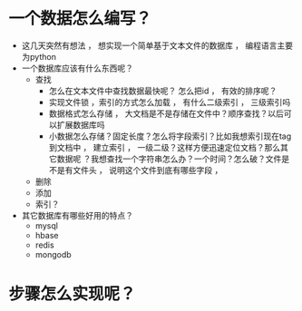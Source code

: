 一个数据怎么编写？
=============================


+  这几天突然有想法 ， 想实现一个简单基于文本文件的数据库 ， 编程语言主要为python 
+  一个数据库应该有什么东西呢？
    *  查找
        -  怎么在文本文件中查找数据最快呢？ 怎么把id ， 有效的排序呢？
        -  实现文件锁 ，索引的方式怎么加载 ， 有什么二级索引 ， 三级索引吗 
        -  数据格式怎么存储 ， 大文档是不是存储在文件中？顺序查找？以后可以扩展数据库吗
        -  小数据怎么存储？固定长度？怎么将字段索引？比如我想索引现在tag到文档中 ， 建立索引 ， 一级二级？这样方便迅速定位文档？那么其它数据呢 ？我想查找一个字符串怎么办？一个时间？怎么破？文件是不是有文件头 ， 说明这个文件到底有哪些字段 ，
    *  删除
    *  添加
    *  索引？
+  其它数据库有哪些好用的特点？
    *  mysql
    *  hbase
    *  redis
    *  mongodb


步骤怎么实现呢？
==============================